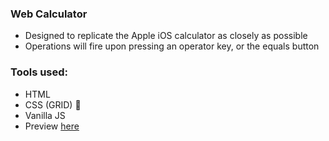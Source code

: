 ### Web Calculator

* Designed to replicate the Apple iOS calculator as closely as possible
* Operations will fire upon pressing an operator key, or the equals button

### Tools used: 

* HTML
* CSS (GRID) :black_square_button:
* Vanilla JS
* Preview [here](https://casualc0der.github.io/calculator/)
